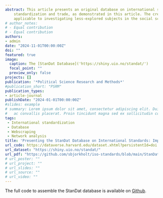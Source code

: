 ```yaml
---
abstract: This article presents an original database on international standards, constructed using modern data gathering methods. StanDat facilitates studies into the role of standards in the global political economy by (1) being a source for descriptive statistics, (2) enabling researchers to assess scope conditions of previous findings, and (3) providing data for new analyses, for example the exploration of the relationship between 
    standardization and trade, as demonstrated in this article. The creation of StanDat aims to stimulate further research into the domain of standards. Moreover, by exemplifying data collection and dissemination techniques 
    applicable to investigating less-explored subjects in the social sciences, it serves as a model for gathering, systematizing and sharing data in areas where information is plentiful yet not readily accessible for research.
# author_notes:
# - Equal contribution
# - Equal contribution
authors:
- admin
date: "2024-11-01T00:00:00Z"
doi: ""
featured: true
image:
  caption: The [StanDat Database]('https://shiny.uio.no/standat/')
  focal_point: ""
  preview_only: false
projects: []
publication: '*Political Science Research and Methods*'
#publication_short: "PSRM"
publication_types:
- article-journal
publishDate: "2024-01-01T00:00:00Z"
#slides: example
# summary: Lorem ipsum dolor sit amet, consectetur adipiscing elit. Duis posuere tellus
#   ac convallis placerat. Proin tincidunt magna sed ex sollicitudin condimentum.
tags:
 - International standardization
 - Database
 - Webscraping
 - Network analysis
title: 'Presenting the StanDat Database on International Standards: Improving Data Accessibility on Marginal Topics'
url_code: https://dataverse.harvard.edu/dataset.xhtml?persistentId=doi:10.7910/DVN/HA8HFW&version=DRAFT
url_dataset: "https://shiny.uio.no/standat/"
url_pdf: "https://github.com/sbjorkholt/iso-standards/blob/main/StanDatPaper.pdf"
# url_poster: ""
# url_project: ""
# url_slides: ""
# url_source: ""
# url_video: ""
---
```


The full code to assemble the StanDat database is available on [Github](https://github.com/sbjorkholt/iso-standards).